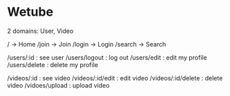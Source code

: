 # Wetube

2 domains: User, Video

/ -> Home
/join -> Join
/login -> Login
/search -> Search

/users/:id : see user
/users/logout : log out
/users/edit : edit my profile
/users/delete : delete my profile

/videos/:id : see video
/videos/:id/edit : edit video
/videos/:id/delete : delete video
/vidoes/upload : upload video